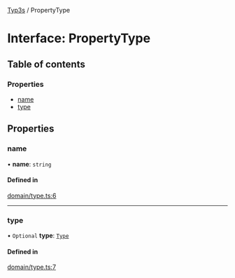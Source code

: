 [Typ3s](../README.md) / PropertyType

# Interface: PropertyType

## Table of contents

### Properties

- [name](PropertyType.md#name)
- [type](PropertyType.md#type)

## Properties

### name

• **name**: `string`

#### Defined in

[domain/type.ts:6](https://github.com/FlavioLionelRita/typ3s/blob/d57fb60/src/lib/domain/type.ts#L6)

___

### type

• `Optional` **type**: [`Type`](../classes/Type.md)

#### Defined in

[domain/type.ts:7](https://github.com/FlavioLionelRita/typ3s/blob/d57fb60/src/lib/domain/type.ts#L7)
